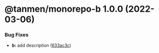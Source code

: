 # @tanmen/monorepo-b 1.0.0 (2022-03-06)


### Bug Fixes

* **b:** add description ([633ac3c](https://github.com/tanmen/monorepo/commit/633ac3c37e705e01334fbee19b365081f29af950))
